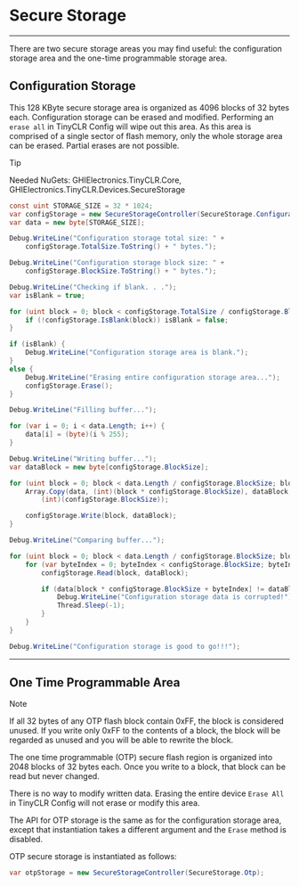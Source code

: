 # Secure Storage
---
There are two secure storage areas you may find useful: the configuration storage area and the one-time programmable storage area.

## Configuration Storage
This 128 KByte secure storage area is organized as 4096 blocks of 32 bytes each. Configuration storage can be erased and modified. Performing an `erase all` in TinyCLR Config will wipe out this area. As this area is comprised of a single sector of flash memory, only the whole storage area can be erased. Partial erases are not possible.

> [!Tip]
> Needed NuGets: GHIElectronics.TinyCLR.Core, GHIElectronics.TinyCLR.Devices.SecureStorage

```cs
const uint STORAGE_SIZE = 32 * 1024;
var configStorage = new SecureStorageController(SecureStorage.Configuration);
var data = new byte[STORAGE_SIZE];

Debug.WriteLine("Configuration storage total size: " +
    configStorage.TotalSize.ToString() + " bytes.");

Debug.WriteLine("Configuration storage block size: " +
    configStorage.BlockSize.ToString() + " bytes.");

Debug.WriteLine("Checking if blank. . .");
var isBlank = true;

for (uint block = 0; block < configStorage.TotalSize / configStorage.BlockSize; block++) {
    if (!configStorage.IsBlank(block)) isBlank = false;
}

if (isBlank) {
    Debug.WriteLine("Configuration storage area is blank.");
}
else {
    Debug.WriteLine("Erasing entire configuration storage area...");
    configStorage.Erase();
}

Debug.WriteLine("Filling buffer...");

for (var i = 0; i < data.Length; i++) {
    data[i] = (byte)(i % 255);
}

Debug.WriteLine("Writing buffer...");
var dataBlock = new byte[configStorage.BlockSize];

for (uint block = 0; block < data.Length / configStorage.BlockSize; block++) {
    Array.Copy(data, (int)(block * configStorage.BlockSize), dataBlock, 0,
        (int)(configStorage.BlockSize));

    configStorage.Write(block, dataBlock);
}

Debug.WriteLine("Comparing buffer...");

for (uint block = 0; block < data.Length / configStorage.BlockSize; block++) {
    for (var byteIndex = 0; byteIndex < configStorage.BlockSize; byteIndex++) {
        configStorage.Read(block, dataBlock);

        if (data[block * configStorage.BlockSize + byteIndex] != dataBlock[byteIndex]) {
            Debug.WriteLine("Configuration storage data is corrupted!");
            Thread.Sleep(-1);
        }
    }
}

Debug.WriteLine("Configuration storage is good to go!!!");
```

---

## One Time Programmable Area

> [!Note]
> If all 32 bytes of any OTP flash block contain 0xFF, the block is considered unused. If you write only 0xFF to the contents of a block, the block will be regarded as unused and you will be able to rewrite the block. 

The one time programmable (OTP) secure flash region is organized into 2048 blocks of 32 bytes each. Once you write to a block, that block can be read but never changed.

There is no way to modify written data. Erasing the entire device `Erase All` in TinyCLR Config will not erase or modify this area.

The API for OTP storage is the same as for the configuration storage area, except that instantiation takes a different argument and the `Erase` method is disabled.

OTP secure storage is instantiated as follows:

```cs
var otpStorage = new SecureStorageController(SecureStorage.Otp);
```
